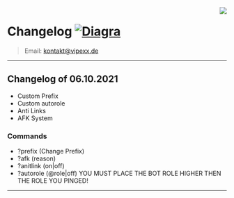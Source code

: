 <img src="icon.png" align="right" />

# Changelog [![Diagra](https://cdn.discordapp.com/avatars/861274547709018152/622d04c44fca71b845058a13b1a9c6df.webp)](https://dsc.gg/diagra-server)
> Email: kontakt@vipexx.de

-------

## Changelog of 06.10.2021
- Custom Prefix
- Custom autorole
- Anti Links 
- AFK System 

### Commands
- ?prefix (Change Prefix)
- ?afk (reason)
- ?anitlink (on|off)
- ?autorole (@role|off) YOU MUST PLACE THE BOT ROLE HIGHER THEN THE ROLE YOU PINGED!

-------
